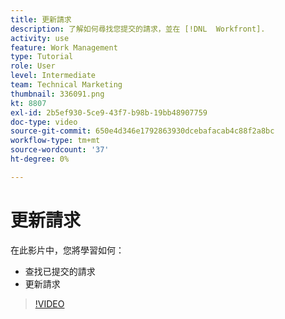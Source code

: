 ```yaml
---
title: 更新請求
description: 了解如何尋找您提交的請求，並在 [!DNL  Workfront].
activity: use
feature: Work Management
type: Tutorial
role: User
level: Intermediate
team: Technical Marketing
thumbnail: 336091.png
kt: 8807
exl-id: 2b5ef930-5ce9-43f7-b98b-19bb48907759
doc-type: video
source-git-commit: 650e4d346e1792863930dcebafacab4c88f2a8bc
workflow-type: tm+mt
source-wordcount: '37'
ht-degree: 0%

---
```


# 更新請求

在此影片中，您將學習如何：

* 查找已提交的請求
* 更新請求

>[!VIDEO](https://video.tv.adobe.com/v/336091/?quality=12&learn=on)

